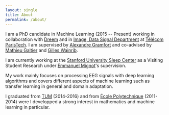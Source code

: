 ```yaml
---
layout: single
title: About
permalink: /about/
---
```


I am a PhD candidate in Machine Learning (2015 -- Present) working in collaboration with [Dreem](https://dreem.com/en/) and in [Image, Data Signal Department](http://www.tsi.telecom-paristech.fr/en/) at [Télécom ParisTech](http://www.tsi.telecom-paristech.fr/en/). I am supervised by [Alexandre Gramfort](http://alexandre.gramfort.net/) and co-advised by [Mathieu Galtier](https://www.linkedin.com/in/mgaltier/?ppe=1) and [Gilles Wainrib](https://www.linkedin.com/in/gilles-wainrib-028a622/).

I am currently working at the [Stanford University Sleep Center](http://med.stanford.edu/sleepdivision.html) as a Visiting Student Research under [Emmanuel Mignot](http://med.stanford.edu/narcolepsy/mignot.html)'s supervision.

My work mainly focuses on processing EEG signals with deep learning algorithms and covers different aspects of machine learning such as transfer learning in general and domain adaptation.


I graduated from [TUM](https://www.tum.de/en/homepage/) (2014-2016) and from [École Polytechnique](https://www.polytechnique.edu/en) (2011-2014) were I developped a strong interest in mathematics and machine learning in particular.




